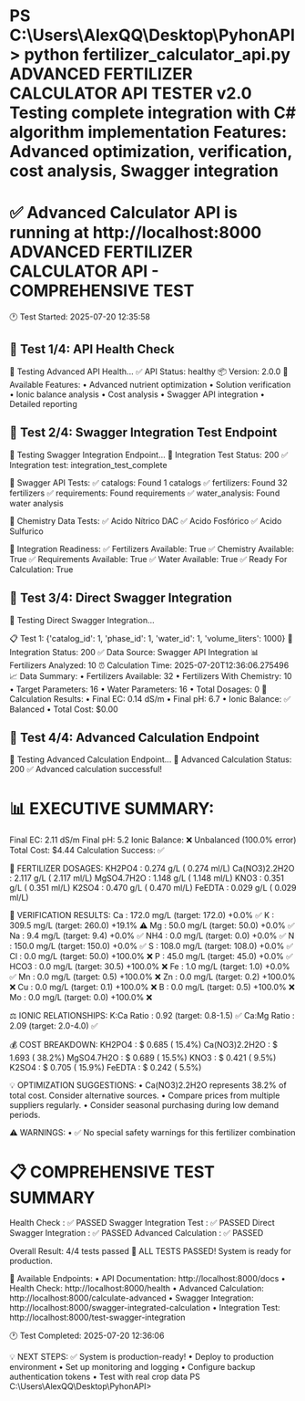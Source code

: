 PS C:\Users\AlexQQ\Desktop\PyhonAPI> python fertilizer_calculator_api.py
ADVANCED FERTILIZER CALCULATOR API TESTER v2.0
Testing complete integration with C# algorithm implementation
Features: Advanced optimization, verification, cost analysis, Swagger integration
======================================================================
✅ Advanced Calculator API is running at http://localhost:8000
ADVANCED FERTILIZER CALCULATOR API - COMPREHENSIVE TEST
======================================================================
🕐 Test Started: 2025-07-20 12:35:58

🔄 Test 1/4: API Health Check
------------------------------
🏥 Testing Advanced API Health...
✅ API Status: healthy
📦 Version: 2.0.0
🚀 Available Features:
   • Advanced nutrient optimization
   • Solution verification
   • Ionic balance analysis
   • Cost analysis
   • Swagger API integration
   • Detailed reporting

🔄 Test 2/4: Swagger Integration Test Endpoint
---------------------------------------------
🔗 Testing Swagger Integration Endpoint...
🔗 Integration Test Status: 200
✅ Integration test: integration_test_complete

📡 Swagger API Tests:
   ✅ catalogs: Found 1 catalogs
   ✅ fertilizers: Found 32 fertilizers
   ✅ requirements: Found requirements
   ✅ water_analysis: Found water analysis

🧪 Chemistry Data Tests:
   ✅ Acido Nítrico DAC
   ✅ Acido Fosfórico
   ✅ Acido Sulfurico

🎯 Integration Readiness:
   ✅ Fertilizers Available: True
   ✅ Chemistry Available: True
   ✅ Requirements Available: True
   ✅ Water Available: True
   ✅ Ready For Calculation: True

🔄 Test 3/4: Direct Swagger Integration
-----------------------------------
🔄 Testing Direct Swagger Integration...

📋 Test 1: {'catalog_id': 1, 'phase_id': 1, 'water_id': 1, 'volume_liters': 1000}
🔄 Integration Status: 200
✅ Data Source: Swagger API Integration
📊 Fertilizers Analyzed: 10
⏰ Calculation Time: 2025-07-20T12:36:06.275496
📈 Data Summary:
   • Fertilizers Available: 32
   • Fertilizers With Chemistry: 10
   • Target Parameters: 16
   • Water Parameters: 16
   • Total Dosages: 0
🎯 Calculation Results:
   • Final EC: 0.14 dS/m
   • Final pH: 6.7
   • Ionic Balance: ✅ Balanced
   • Total Cost: $0.00

🔄 Test 4/4: Advanced Calculation Endpoint
----------------------------------------
🧮 Testing Advanced Calculation Endpoint...
🧮 Advanced Calculation Status: 200
✅ Advanced calculation successful!

📊 EXECUTIVE SUMMARY:
==================================================
Final EC: 2.11 dS/m
Final pH: 5.2
Ionic Balance: ❌ Unbalanced (100.0% error)
Total Cost: $4.44
Calculation Success: ✅

💊 FERTILIZER DOSAGES:
  KH2PO4              :   0.274 g/L (  0.274 ml/L)
  Ca(NO3)2.2H2O       :   2.117 g/L (  2.117 ml/L)
  MgSO4.7H2O          :   1.148 g/L (  1.148 ml/L)
  KNO3                :   0.351 g/L (  0.351 ml/L)
  K2SO4               :   0.470 g/L (  0.470 ml/L)
  FeEDTA              :   0.029 g/L (  0.029 ml/L)

🎯 VERIFICATION RESULTS:
  Ca      :   172.0 mg/L (target:   172.0)   +0.0% ✅
  K       :   309.5 mg/L (target:   260.0)  +19.1% ⚠️
  Mg      :    50.0 mg/L (target:    50.0)   +0.0% ✅
  Na      :     9.4 mg/L (target:     9.4)   +0.0% ✅
  NH4     :     0.0 mg/L (target:     0.0)   +0.0% ✅
  N       :   150.0 mg/L (target:   150.0)   +0.0% ✅
  S       :   108.0 mg/L (target:   108.0)   +0.0% ✅
  Cl      :     0.0 mg/L (target:    50.0) +100.0% ❌
  P       :    45.0 mg/L (target:    45.0)   +0.0% ✅
  HCO3    :     0.0 mg/L (target:    30.5) +100.0% ❌
  Fe      :     1.0 mg/L (target:     1.0)   +0.0% ✅
  Mn      :     0.0 mg/L (target:     0.5) +100.0% ❌
  Zn      :     0.0 mg/L (target:     0.2) +100.0% ❌
  Cu      :     0.0 mg/L (target:     0.1) +100.0% ❌
  B       :     0.0 mg/L (target:     0.5) +100.0% ❌
  Mo      :     0.0 mg/L (target:     0.0) +100.0% ❌

⚖️ IONIC RELATIONSHIPS:
  K:Ca Ratio     :   0.92 (target: 0.8-1.5) ✅
  Ca:Mg Ratio    :   2.09 (target: 2.0-4.0) ✅

💰 COST BREAKDOWN:
  KH2PO4              : $ 0.685 ( 15.4%)
  Ca(NO3)2.2H2O       : $ 1.693 ( 38.2%)
  MgSO4.7H2O          : $ 0.689 ( 15.5%)
  KNO3                : $ 0.421 (  9.5%)
  K2SO4               : $ 0.705 ( 15.9%)
  FeEDTA              : $ 0.242 (  5.5%)

💡 OPTIMIZATION SUGGESTIONS:
  • Ca(NO3)2.2H2O represents 38.2% of total cost. Consider alternative sources.
  • Compare prices from multiple suppliers regularly.
  • Consider seasonal purchasing during low demand periods.

⚠️ WARNINGS:
  • ✅ No special safety warnings for this fertilizer combination

📋 COMPREHENSIVE TEST SUMMARY
======================================================================
Health Check                       : ✅ PASSED
Swagger Integration Test           : ✅ PASSED
Direct Swagger Integration         : ✅ PASSED
Advanced Calculation               : ✅ PASSED

Overall Result: 4/4 tests passed
🎉 ALL TESTS PASSED! System is ready for production.

📖 Available Endpoints:
   • API Documentation: http://localhost:8000/docs
   • Health Check: http://localhost:8000/health
   • Advanced Calculation: http://localhost:8000/calculate-advanced
   • Swagger Integration: http://localhost:8000/swagger-integrated-calculation
   • Integration Test: http://localhost:8000/test-swagger-integration

🕐 Test Completed: 2025-07-20 12:36:06

💡 NEXT STEPS:
✅ System is production-ready!
   • Deploy to production environment
   • Set up monitoring and logging
   • Configure backup authentication tokens
   • Test with real crop data
PS C:\Users\AlexQQ\Desktop\PyhonAPI> 